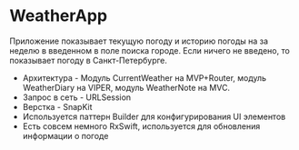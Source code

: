 # WeatherApp

Приложение показывает текущую погоду и историю погоды на за неделю в введенном в поле поиска городе. 
Если ничего не введено, то показывает погоду в Санкт-Петербурге.

- Архитектура - Модуль CurrentWeather на MVP+Router, модуль WeatherDiary на VIPER, модуль WeatherNote на MVC.
- Запрос в сеть - URLSession
- Верстка - SnapKit
- Используется паттерн Builder для конфигурирования UI элементов
- Есть совсем немного RxSwift, используется для обновления информации о погоде

